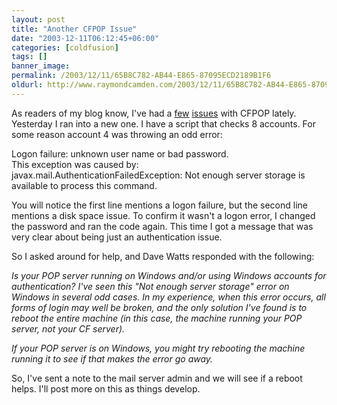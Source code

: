 ```yaml
---
layout: post
title: "Another CFPOP Issue"
date: "2003-12-11T06:12:45+06:00"
categories: [coldfusion]
tags: []
banner_image: 
permalink: /2003/12/11/65B8C782-AB44-E865-87095ECD2189B1F6
oldurl: http://www.raymondcamden.com/2003/12/11/65B8C782-AB44-E865-87095ECD2189B1F6
---
```


As readers of my blog know, I've had a <a href="http://www.camdenfamily.com/morpheus/blog/index.cfm?mode=entry&entry=1463B6F1-A041-2614-773434AB4EA00C7A">few</a> <a href="http://www.camdenfamily.com/morpheus/blog/index.cfm?mode=entry&entry=437EFED9-B15B-8957-860C45AFE6E30A4D">issues</a> with CFPOP lately. Yesterday I ran into a new one. I have a script that checks 8 accounts. For some reason account 4 was throwing an odd error:

Logon failure: unknown user name or bad password.  
This exception was caused by:<br>javax.mail.AuthenticationFailedException: Not enough server storage is available to process this command.  

You will notice the first line mentions a logon failure, but the second line mentions a disk space issue. To confirm it wasn't a logon error, I changed the password and ran the code again. This time I got a message that was very clear about being just an authentication issue.

So I asked around for help, and Dave Watts responded with the following:

<i>
Is your POP server running on Windows and/or using Windows accounts for authentication? I've seen this "Not enough server storage" error on Windows in several odd cases. In my experience, when this error occurs, all forms of login may well be broken, and the only solution I've found is to reboot the entire machine (in this case, the machine running your POP server, not your CF server).

If your POP server is on Windows, you might try rebooting the machine running it to see if that makes the error go away.
</i>

So, I've sent a note to the mail server admin and we will see if a reboot helps. I'll post more on this as things develop.